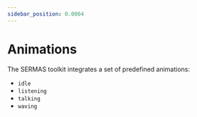 ```yaml
---
sidebar_position: 0.0004
---
```


# Animations

The SERMAS toolkit integrates a set of predefined animations:
- `idle`
- `listening`
- `talking`
- `waving`